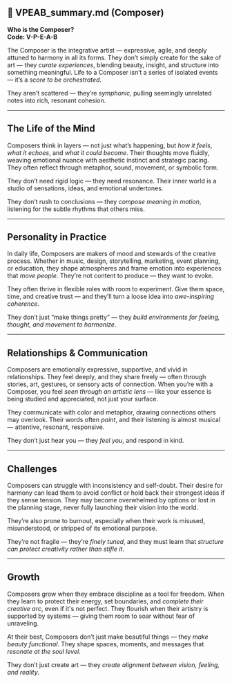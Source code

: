 ## 📄 VPEAB_summary.md (Composer)

**Who is the Composer?**  
**Code: V-P-E-A-B**

The Composer is the integrative artist — expressive, agile, and deeply attuned to harmony in all its forms. They don’t simply create for the sake of art — they *curate experiences*, blending beauty, insight, and structure into something meaningful. Life to a Composer isn’t a series of isolated events — it’s a *score to be orchestrated*.

They aren’t scattered — they’re *symphonic*, pulling seemingly unrelated notes into rich, resonant cohesion.

---

## The Life of the Mind

Composers think in layers — not just what’s happening, but *how it feels*, *what it echoes*, and *what it could become*. Their thoughts move fluidly, weaving emotional nuance with aesthetic instinct and strategic pacing. They often reflect through metaphor, sound, movement, or symbolic form.

They don’t need rigid logic — they need resonance. Their inner world is a studio of sensations, ideas, and emotional undertones.

They don’t rush to conclusions — they *compose meaning in motion*, listening for the subtle rhythms that others miss.

---

## Personality in Practice

In daily life, Composers are makers of mood and stewards of the creative process. Whether in music, design, storytelling, marketing, event planning, or education, they shape atmospheres and frame emotion into experiences that *move people*. They’re not content to produce — they want to evoke.

They often thrive in flexible roles with room to experiment. Give them space, time, and creative trust — and they’ll turn a loose idea into *awe-inspiring coherence*.

They don’t just “make things pretty” — they *build environments for feeling, thought, and movement to harmonize*.

---

## Relationships & Communication

Composers are emotionally expressive, supportive, and vivid in relationships. They feel deeply, and they share freely — often through stories, art, gestures, or sensory acts of connection. When you’re with a Composer, you feel *seen through an artistic lens* — like your essence is being studied and appreciated, not just your surface.

They communicate with color and metaphor, drawing connections others may overlook. Their words often *paint*, and their listening is almost musical — attentive, resonant, responsive.

They don’t just hear you — they *feel you*, and respond in kind.

---

## Challenges

Composers can struggle with inconsistency and self-doubt. Their desire for harmony can lead them to avoid conflict or hold back their strongest ideas if they sense tension. They may become overwhelmed by options or lost in the planning stage, never fully launching their vision into the world.

They’re also prone to burnout, especially when their work is misused, misunderstood, or stripped of its emotional purpose.

They’re not fragile — they’re *finely tuned*, and they must learn that *structure can protect creativity rather than stifle it*.

---

## Growth

Composers grow when they embrace discipline as a tool for freedom. When they learn to protect their energy, set boundaries, and *complete their creative arc*, even if it's not perfect. They flourish when their artistry is supported by systems — giving them room to soar without fear of unraveling.

At their best, Composers don’t just make beautiful things — they *make beauty functional*. They shape spaces, moments, and messages that *resonate at the soul level*.

They don’t just create art — they *create alignment between vision, feeling, and reality*.
